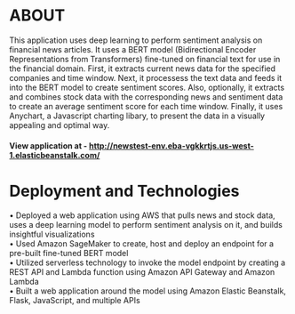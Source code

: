 # ABOUT

This application uses deep learning to perform sentiment analysis on financial news articles. It uses a BERT model (Bidirectional Encoder Representations from Transformers) fine-tuned on financial text for use in the financial domain. First, it extracts current news data for the specified companies and time window. Next, it processess the text data and feeds it into the BERT model to create sentiment scores. Also, optionally, it extracts and combines stock data with the corresponding news and sentiment data to create an average sentiment score for each time window. Finally, it uses Anychart, a Javascript charting libary, to present the data in a visually appealing and optimal way.  
#### View application at - http://newstest-env.eba-vgkkrtjs.us-west-1.elasticbeanstalk.com/

# Deployment and Technologies
•	Deployed a web application using AWS that pulls news and stock data, uses a deep learning model to perform sentiment analysis on it, and builds insightful visualizations  
•	Used Amazon SageMaker to create, host and deploy an endpoint for a pre-built fine-tuned BERT model  
•	Utilized serverless technology to invoke the model endpoint by creating a REST API and Lambda function using Amazon API Gateway and Amazon Lambda  
•	Built a web application around the model using Amazon Elastic Beanstalk, Flask, JavaScript, and multiple APIs  
